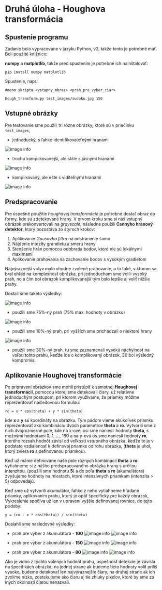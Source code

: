 # Druhá úloha - Houghova transformácia

## Spustenie programu

Zadanie bolo vypracovane v jazyku Python, v3, takže tento je potrebné mať. Boli použité knižnice:

**numpy** a **matplotlib**, takže pred spustením je potrebné ich nainštalovať:

```
pip install numpy matplotlib
```
Spustenie, napr.:
```
#meno skriptu <vstupny_obraz> <prah_pre_vyber_ciar>

hough_transform.py test_images/sudoku.jpg 150
```

## Vstupné obrázky
Pre testovanie sme použili tri rôzne obrázky, ktoré sú v priečinku `test_images`,
- jednoducký, s ľahko identifikovateľnými hranami

![image info](./test_images/pentagon.jpg)

- trochu komplikovanejší, ale stále s jasnými hranami

![image info](./test_images/sudoku.jpg)

- komplikovaný, ale ešte s viditeľnými hranami 

![image info](./test_images/Window.jpg)

## Predspracovanie

Pre úspešné použitie *houghovej transformácie* je potrebné dostať obraz do formy, kde sú zdetekované hrany. V prvom kroku sme si náš vstupný obrázok prekonvertovali na *grayscale*, následne použili **Cannyho hranový detektor**, ktorý pozostáva zo štyroch krokov: 
1. Aplikovanie *Gausovho filtra* na odstránenie šumu
2. Nájdenie intezity grandietu a smeru hrany
3. Stenšenie hrán pomocou odobratia bodov, ktoré nie sú lokálnymi maximami
4. Aplikovanie prahovania na zachovanie bodov s vysokým gradietom

Najvýraznejší vplyv malo vhodne zvolené prahovanie, a to také, v ktorom sa bral ohľad na komplexnosť obrázka, pri jednoduchom sme volili vysoký prah, no a čím bol obrázok komplikovanejší tým bolo lepšie aj voliť nižšie prahy.

  Dostali sme takéto výsledky:

![image info](./edge_detected_images/Pentagon_edges.png)

- použili sme 75%-ný prah (75% max. hodnoty v obrázku)

![image info](./edge_detected_images/Sudoku_edges.png)

- použili sme 10%-ný prah, pri vyšších sme prichádzali o niektoré hrany

![image info](./edge_detected_images/Window_edges.png)

- použili sme 30%-ný prah, tu sme zaznamenali vysokú náchylnosť na voľbu tohto prahu, keďže ide o komplikovaný obrázok, 30 bol výsledný kompromis.

## Aplikovanie Houghovej transformácie

Po pripravení obrázkov sme mohli pristúpiť k samotnej **Houghovej transformácií**, pomocou ktorej sme detekovali čiary, už relatívne jednoduchým postupom, pri ktorom využívame, že priamky môžme reprezentovať nasledovnou formulou:

```
ro = x * cos(theta) + y * sin(theta)
```
kde **x** a **y** sú koordináty na obrázku.
Tým pádom vieme akúkoľvek priamku reprezentovať ako kombináciu dvoch parametrov **theta** a **ro**.
Vytvorili sme z nich dvojrozmerné pole, kde na x-ovej osi sme naniesli hodnoty **theta**, s možnými hodnotami 0, 1, ..., 180
a na y-ovú os sme naniesli hodnoty **ro**, ktorého rozsah hodnôt závisí od veľkosti vstupného obrázka, 
keďže to je v podstate vzdialenosť k definovaj priamke od rohu obrázka, (**theta** je uhol, ktorý zviera **ro** s definovanou priamkou).

Keď už máme definovane naše pole rôznych kombinácií **theta** a **ro** vytiahneme si z nášho predspracovaného obrázka hrany s určitou intenzitou.
(použili sme hodnotu **5**) a do poľa **theta** a **ro** (akumulátora) zvyšujeme hodnoty na miestach, ktoré intenzívnych priamkam (intenzita > 5) odpovedajú.

Keď sme už vytvorili akumulátor, ľahko z neho vytiahneme hľadané priamky, aplikovaním prahu, ktorý je opäť špecifický pre každý obrázok, 
Vykreslenie spočíva už len v upravení vyššie definovanej rovnice, do tejto podoby:
```
y = (ro - x * cos(theta)) / sin(theta)
```

Dosiahli sme nasledovné výsledky:
- prah pre výber z akumulátora - **100**
![image info](./output_images/Hough_pentagon.png)
![image info](./output_images/Pentagon_final.png)


- prah pre výber z akumulátora - **150**
![image info](./output_images/Hough_Sudoku.png)
![image info](./output_images/Sudoku_final.png)


- prah pre výber z akumulátora - **80**
![image info](./output_images/Hough_Window.png)
![image info](./output_images/Window_final.png)


Ako je vidno z týchto volených hodnôt prahu, úspešnosť detekcie je závisla na špecifikách obrázka, 
na jednej strane ak budeme tieto hodnoty voliť príliš vysoko, budeme detekovať len najvýraznejšie čiary,
na druhej strane ak ich zvolíme nízko, zdetekujeme ako čiaru aj tie zhluky pixelov, ktoré by sme za iných okolností čiarou nenazvali.
